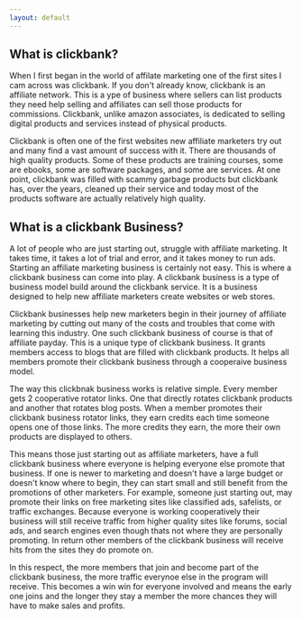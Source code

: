 ```yaml
---
layout: default
---
```


## What is clickbank?

When I first began in the world of affilate marketing one of the first sites I cam across was clickbank. If you don't already know, clickbank is an affiliate network. This is a ype of business where sellers can list products they need help selling and affiliates can sell those products for commissions. Clickbank, unlike amazon associates, is dedicated to selling digital products and services instead of physical products.

Clickbank is often one of the first websites new affiliate marketers try out and many find a vast amount of success with it. There are thousands of high quality products. Some of these products are training courses, some are ebooks, some are software packages, and some are services. At one point, clickbank was filled with scammy garbage products but clickbank has, over the years, cleaned up their service and today most of the products software are actually relatively high quality.

## What is a clickbank Business?

A lot of people who are just starting out, struggle with affiliate marketing. It takes time, it takes a lot of trial and error, and it takes money to run ads. Starting an affiliate marketing business is certainly not easy. This is where a clickbank business can come into play. A clickbank business is a type of business model build around the clickbank service. It is a business designed to help new affiliate marketers create websites or web stores. 

Clickbank businesses help new marketers begin in their journey of affiliate marketing by cutting out many of the costs and troubles that come with learning this industry. One such clickbank business of course is that of affiliate payday. This is a unique type of clickbank business. It grants members access to blogs that are filled with clickbank products. It helps all members promote their clickbank business through a cooperaive business model. 

The way this clickbnak business works is relative simple. Every member gets 2 cooperative rotator links. One that directly rotates clickbank products and another that rotates blog posts. When a member promotes their clickbank business rotator links, they earn credits each time someone opens one of those links. The more credits they earn, the more their own products are displayed to others. 

This means those just starting out as affiliate marketers, have a full clickbank business where everyone is helping everyone else promote that business. If one is newer to marketing and doesn't have a large budget or doesn't know where to begin, they can start small and still benefit from the promotions of other marketers. For example, someone just starting out, may promote their links on free marketing sites like classified ads, safelists, or traffic exchanges. Because everyone is working cooperatively their business will still receive traffic from higher quality sites like forums, social ads, and search engines even though thats not where they are personally promoting. In return other members of the clickbank business will receive hits from the sites they do promote on. 

In this respect, the more members that join and become part of the clickbank business, the more traffic everynoe else in the program will receive. This becomes a win win for everyone involved and means the early one joins and the longer they stay a member the more chances they will have to make sales and profits. 
